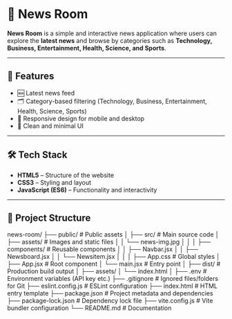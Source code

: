 # 📰 News Room

**News Room** is a simple and interactive news application where users can explore the **latest news** and browse by categories such as **Technology, Business, Entertainment, Health, Science, and Sports**.

---

## 🚀 Features

- 🆕 Latest news feed  
- 🗂️ Category-based filtering (Technology, Business, Entertainment, Health, Science, Sports)  
- 📱 Responsive design for mobile and desktop  
- 🎨 Clean and minimal UI  

---

## 🛠️ Tech Stack

- **HTML5** – Structure of the website  
- **CSS3** – Styling and layout  
- **JavaScript (ES6)** – Functionality and interactivity  

---

## 📂 Project Structure

news-room/
├── public/                 # Public assets
│
├── src/                    # Main source code
│   ├── assets/             # Images and static files
│   │   └── news-img.jpg
│   │
│   ├── components/         # Reusable components
│   │   ├── Navbar.jsx
│   │   ├── Newsboard.jsx
│   │   └── Newsitem.jsx
│   │
│   ├── App.css             # Global styles
│   ├── App.jsx             # Root component
│   └── main.jsx            # Entry point
│
├── dist/                   # Production build output
│   ├── assets/
│   └── index.html
│
├── .env                    # Environment variables (API key etc.)
├── .gitignore              # Ignored files/folders for Git
├── eslint.config.js        # ESLint configuration
├── index.html              # HTML entry template
├── package.json            # Project metadata and dependencies
├── package-lock.json       # Dependency lock file
├── vite.config.js          # Vite bundler configuration
└── README.md               # Documentation
